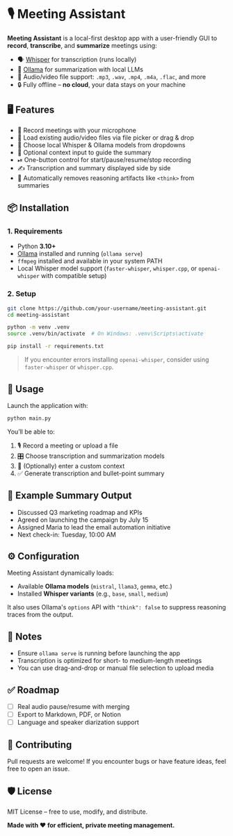 # 🎙️ Meeting Assistant

**Meeting Assistant** is a local-first desktop app with a user-friendly GUI to **record**, **transcribe**, and **summarize** meetings using:

- 🗣️ [Whisper](https://github.com/openai/whisper) for transcription (runs locally)
- 🧠 [Ollama](https://github.com/ollama/ollama) for summarization with local LLMs
- 📁 Audio/video file support: `.mp3`, `.wav`, `.mp4`, `.m4a`, `.flac`, and more
- 🔒 Fully offline – **no cloud**, your data stays on your machine

## 🖥 Features

- 🎤 Record meetings with your microphone
- 📂 Load existing audio/video files via file picker or drag & drop
- 🧠 Choose local Whisper & Ollama models from dropdowns
- 📝 Optional context input to guide the summary
- ⏯ One-button control for start/pause/resume/stop recording
- ✍️ Transcription and summary displayed side by side
- 🚫 Automatically removes reasoning artifacts like `<think>` from summaries

## 📦 Installation

### 1. Requirements

- Python **3.10+**
- [Ollama](https://ollama.com) installed and running (`ollama serve`)
- `ffmpeg` installed and available in your system PATH
- Local Whisper model support (`faster-whisper`, `whisper.cpp`, or `openai-whisper` with compatible setup)

### 2. Setup

```bash
git clone https://github.com/your-username/meeting-assistant.git
cd meeting-assistant

python -m venv .venv
source .venv/bin/activate  # On Windows: .venv\Scripts\activate

pip install -r requirements.txt
```

> If you encounter errors installing `openai-whisper`, consider using `faster-whisper` or `whisper.cpp`.

## 🚀 Usage

Launch the application with:

```bash
python main.py
```

You’ll be able to:

1. 🎙 Record a meeting or upload a file
2. 🎛 Choose transcription and summarization models
3. 🧠 (Optionally) enter a custom context
4. ✅ Generate transcription and bullet-point summary

## 📄 Example Summary Output

- Discussed Q3 marketing roadmap and KPIs
- Agreed on launching the campaign by July 15
- Assigned Maria to lead the email automation initiative
- Next check-in: Tuesday, 10:00 AM

## ⚙️ Configuration

Meeting Assistant dynamically loads:
- Available **Ollama models** (`mistral`, `llama3`, `gemma`, etc.)
- Installed **Whisper variants** (e.g., `base`, `small`, `medium`)

It also uses Ollama's `options` API with `"think": false` to suppress reasoning traces from the output.

## 📌 Notes

- Ensure `ollama serve` is running before launching the app
- Transcription is optimized for short- to medium-length meetings
- You can use drag-and-drop or manual file selection to upload media

## ✅ Roadmap

- [ ] Real audio pause/resume with merging
- [ ] Export to Markdown, PDF, or Notion
- [ ] Language and speaker diarization support

## 🤝 Contributing

Pull requests are welcome! If you encounter bugs or have feature ideas, feel free to open an issue.

## 🛡 License

MIT License – free to use, modify, and distribute.

**Made with ❤️ for efficient, private meeting management.**